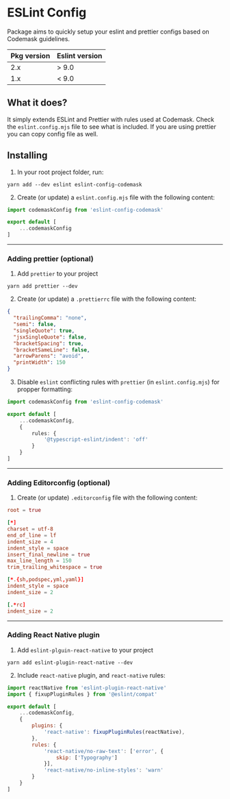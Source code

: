 # ESLint Config

Package aims to quickly setup your eslint and prettier configs based on Codemask guidelines.

|Pkg version| Eslint version |
|---|---------|
| 2.x | \> 9.0  |
| 1.x | < 9.0   |


## What it does?

It simply extends ESLint and Prettier with rules used at Codemask. Check the `eslint.config.mjs` file to see what is included. If you are using prettier you can copy config file as well.

## Installing

1. In your root project folder, run:

```
yarn add --dev eslint eslint-config-codemask
```

2. Create (or update) a `eslint.config.mjs` file with the following content:

```js
import codemaskConfig from 'eslint-config-codemask'

export default [
    ...codemaskConfig
]
```

---

### Adding prettier (optional)

1. Add `prettier` to your project

```shell
yarn add prettier --dev
```

2. Create (or update) a `.prettierrc` file with the following content:

```json
{
  "trailingComma": "none",
  "semi": false,
  "singleQuote": true,
  "jsxSingleQuote": false,
  "bracketSpacing": true,
  "bracketSameLine": false,
  "arrowParens": "avoid",
  "printWidth": 150
}
```

3. Disable `eslint` conflicting rules with `prettier` (in `eslint.config.mjs`) for propper formatting:


```ts
import codemaskConfig from 'eslint-config-codemask'

export default [
    ...codemaskConfig,
    {
        rules: {
            '@typescript-eslint/indent': 'off'
        }
    }
]
```

---

### Adding Editorconfig (optional)

1. Create (or update) `.editorconfig` file with the following content:

```conf
root = true

[*]
charset = utf-8
end_of_line = lf
indent_size = 4
indent_style = space
insert_final_newline = true
max_line_length = 150
trim_trailing_whitespace = true

[*.{sh,podspec,yml,yaml}]
indent_style = space
indent_size = 2

[.*rc]
indent_size = 2

```

---

### Adding React Native plugin

1. Add `eslint-plguin-react-native` to your project

```
yarn add eslint-plugin-react-native --dev
```

2. Include `react-native` plugin, and `react-native` rules:

```js
import reactNative from 'eslint-plugin-react-native'
import { fixupPluginRules } from '@eslint/compat'

export default [
    ...codemaskConfig,
    {
        plugins: {
            'react-native': fixupPluginRules(reactNative),
        },
        rules: {
            'react-native/no-raw-text': ['error', {
                skip: ['Typography']
            }],
            'react-native/no-inline-styles': 'warn'
        }
    }
]
```
